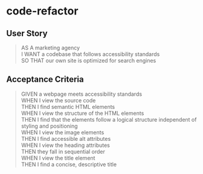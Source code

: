 # code-refactor

## User Story
>AS A marketing agency  
>I WANT a codebase that follows accessibility standards  
>SO THAT our own site is optimized for search engines  

## Acceptance Criteria
>GIVEN a webpage meets accessibility standards  
>WHEN I view the source code  
>THEN I find semantic HTML elements  
>WHEN I view the structure of the HTML elements  
>THEN I find that the elements follow a logical structure independent of styling and positioning  
>WHEN I view the image elements  
>THEN I find accessible alt attributes  
>WHEN I view the heading attributes  
>THEN they fall in sequential order  
>WHEN I view the title element  
>THEN I find a concise, descriptive title